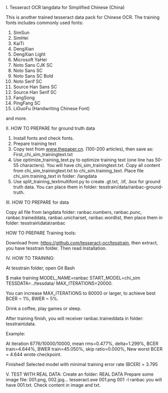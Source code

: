 I. Tesseract OCR langdata for Simplified Chinese (China)

This is another trained tesseract data pack for Chinese OCR.
The training fonts includes commonly used fonts:

1. SimSun 
2. SimHei 
3. KaiTi 
4. DengXian 
5. DengXian Light 
6. Microsoft YaHei 
7. Noto Sans CJK SC
8. Noto Sans SC
9. Noto Sans SC Bold 
10. Noto Serif SC
11. Source Han Sans SC
12. Source Han Serif SC
13. FangSong
14. PingFang SC
15. LiGuoFu (Handwriting Chinese Font)

and more.

II. HOW TO PREPARE for ground truth data
1. Install fonts and check fonts.
2. Prepare training text
3. Copy text from www.thepaper.cn. (100-200 articles), then save as: First_chi_sim_trainingtext.txt
4. Use optimize_training_text.py to optimize training text (one line has 50-55 characters). You will have chi_sim_trainingtext.txt. Copy all content from chi_sim_trainingtext.txt to chi_sim.training_text. Place file chi_sim.training_text in folder: /langdata
5. Use split_training_textmultifont.py to create .gt.txt, .tif, .box for ground truth data. You can place them in folder: tesstrain/data/ranbac-ground-truth.

III. HOW TO PREPARE for data

Copy all file from langdata folder: ranbac.numbers, ranbac.punc, ranbac.traineddata, ranbac.unicharset, ranbac.wordlist, then place them in folder: tesstrain\data\ranbac

HOW TO PREPARE Training tools:

Download from: https://github.com/tesseract-ocr/tesstrain, then extract, you have tesstrain folder. Then read Installation.

IV. HOW TO TRAINING:

At tesstrain folder, open Git Bash

$ make training MODEL_NAME=ranbac START_MODEL=chi_sim TESSDATA=../tessdata/ MAX_ITERATIONS=20000.

You can increase MAX_ITERATIONS to 80000 or larger, to achieve best BCER ~ 1%, BWER ~ 5%.

Drink a coffee, play games or sleep.

After training finish, you will receiver ranbac.traineddata in folder: tesstrain\data. 

Example: 

At iteration 6776/10000/10000, mean rms=0.477%, delta=1.299%, BCER train=4.644%, BWER train=45.050%, skip ratio=0.000%, New worst BCER = 4.644 wrote checkpoint.

Finished! Selected model with minimal training error rate (BCER) = 3.795

V. TEST WITH REAL DATA:
Create an folder: REAL DATA
Prepare some image file: 001.png, 002.jpg...
tesseract.exe 001.png 001 -l ranbac
you will have 001.txt. Check content in image and txt.
